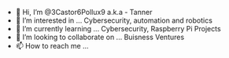 - 👋 Hi, I’m @3Castor6Pollux9 a.k.a - Tanner
- 👀 I’m interested in ... Cybersecurity, automation and robotics 
- 🌱 I’m currently learning ... Cybersecurity, Raspberry Pi Projects 
- 💞️ I’m looking to collaborate on ... Buisness Ventures
- 📫 How to reach me ...

<!---
3Castor6Pollux9/3Castor6Pollux9 is a ✨ special ✨ repository because its `README.md` (this file) appears on your GitHub profile.
You can click the Preview link to take a look at your changes.
--->
